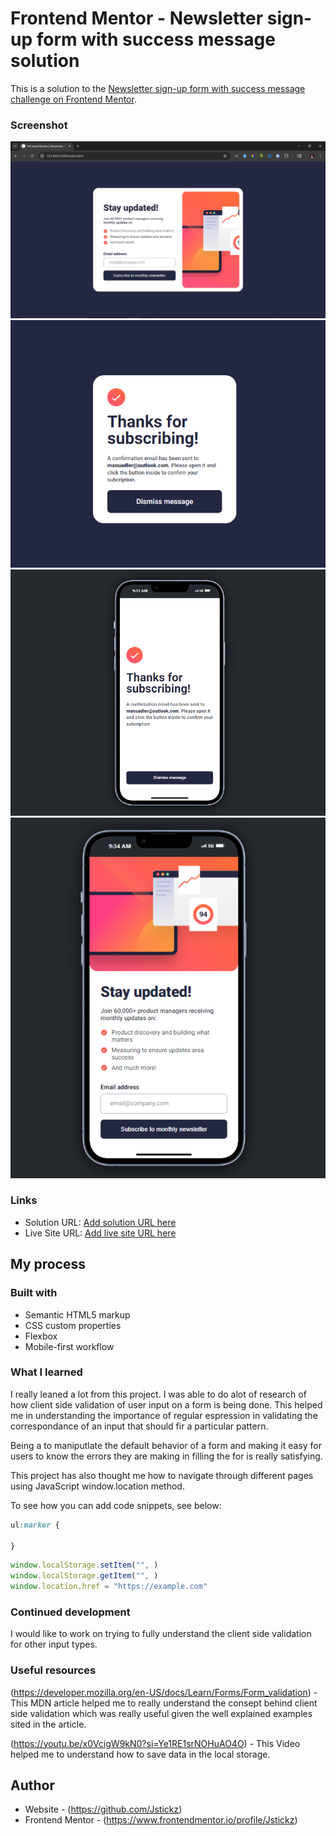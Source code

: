 # Frontend Mentor - Newsletter sign-up form with success message solution

This is a solution to the [Newsletter sign-up form with success message challenge on Frontend Mentor](https://www.frontendmentor.io/challenges/newsletter-signup-form-with-success-message-3FC1AZbNrv). 

### Screenshot

![](./screenshot1.png)
![](./screenshot2.png)
![](./screenshot3.png)
![](./screenshot4.png)




### Links

- Solution URL: [Add solution URL here](https://your-solution-url.com)
- Live Site URL: [Add live site URL here](https://your-live-site-url.com)

## My process

### Built with

- Semantic HTML5 markup
- CSS custom properties
- Flexbox
- Mobile-first workflow

### What I learned

I really leaned a lot from this project. I was able to do alot of research of how client side validation of user input on a form is being done. This helped me in understanding the importance of regular espression in validating the correspondance of an input that should fir a particular pattern.

Being a to maniputlate the default behavior of a form and making it easy for users to know the errors they are making in filling the for is really satisfying.

This project has also thought me how to navigate through different pages using JavaScript window.location method.


To see how you can add code snippets, see below:

```css
ul:marker {

}
```
```js
window.localStorage.setItem("", )
window.localStorage.getItem("", )
window.location.href = "https://example.com"
```


### Continued development

I would like to work on trying to fully understand the client side validation for other input types.


### Useful resources

(https://developer.mozilla.org/en-US/docs/Learn/Forms/Form_validation) - This MDN article helped me to really understand the consept behind client side validation which was really useful given the well explained examples sited in the article.

(https://youtu.be/x0VcigW9kN0?si=Ye1RE1srNOHuAO4O) - This Video helped me to understand how to save data in the local storage.


## Author

- Website - (https://github.com/Jstickz)
- Frontend Mentor - (https://www.frontendmentor.io/profile/Jstickz)


